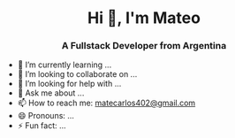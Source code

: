 <h1 align="center">Hi 👋, I'm Mateo</h1>

<h3 align="center">A Fullstack Developer from Argentina</h3>


- 🌱 I’m currently learning ...
- 👯 I’m looking to collaborate on ...
- 🤔 I’m looking for help with ...
- 💬 Ask me about ...
- 📫 How to reach me: matecarlos402@gmail.com
- 😄 Pronouns: ...
- ⚡ Fun fact: ...
